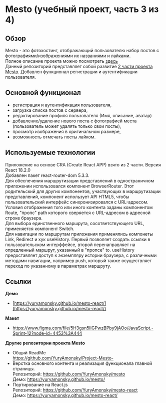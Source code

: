 # Mesto (учебный проект, часть 3 из 4)

## Обзор
Mesto - это фотохостинг, отображающий пользователю набор постов с фотографиями/изображениями их названиями и лайками.  
Полное описание проекта можно посмотреть [здесь](https://github.com/YuryAmonsky/Project-Mesto-)  
Данный репозиторий представляет собой развитие [2 части проекта Mesto](https://github.com/YuryAmonsky/mesto). Добавлен функционал регистрации и аутентификации пользователя.  

## Основной функционал
 - регистрация и аутентификация пользователя,
 - загрузка списка постов с сервера,
 - редактирование профиля пользователя (Имя, описание, аватар)
 - добавление/удаление нового поста с фотографией места (пользователь может удалять только свои посты),
 - просмотр изображения в оригинальном размере,
 - возможность отмечать посты лайком. 

## Используемые технологии  
Приложение на основе CRA (Create React APP) взято из 2 части. Версия React 18.2.0  
Добавлен пакет react-router-dom 5.3.3.  
Для обеспечения маршрутизации представлений в одностраничном приложении использовался компонент BrowserRouter. Этот родительский для других компонентов, участвующих в маршрутизации представлений, компонент использует API HTML5, чтобы пользовательский интерфейс синхронизировался с URL-адресом.  
Условия отображения того или иного контента заданы компонентом Route, "пропс" path которого сверяется с URL-адресом в адресной строке браузера.  
Для выбора единственного маршрута, сосответствующего URL, применяется компонент Switch.  
Для навигации по маршрутам приложения применялись компонеты Link, Redirect и хук useHistory. Первый позволяет создать ссылки в пользовательском интерффейсе, второй перенаправляет на опредленный маршрут, указанный в "пропсе" to. useHistory предоставляет доступ к  экземпляру истории браузера, с различными методами навигации, например push, который также осуществляет переход по указанному в параметрах маршруту.

## Ссылки
**Демо**
* [https://yuryamonsky.github.io/mesto-react/](https://yuryamonsky.github.io/mesto-react/)  
  
**Макет**  
* https://www.figma.com/file/5H3gsn5lIGPwzBPby9jAOo/JavaScript.-Sprint-12?node-id=4453%3A444  
  
**Другие репозитории проекта Mesto**
* Общий ReadMe   
  https://github.com/YuryAmonsky/Project-Mesto-  
* Верстка основного контента и реализация функционала главной страницы.  
   Репозиторий: https://github.com/YuryAmonsky/mesto  
   Демо: https://yuryamonsky.github.io/mesto/    
* Портирование на React.js  
   Репозиторий: https://github.com/YuryAmonsky/mesto-react  
   Демо: https://yuryamonsky.github.io/mesto-react/  
